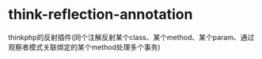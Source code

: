 # think-reflection-annotation
thinkphp的反射插件(同个注解反射某个class、某个method、某个param、通过观察者模式关联绑定的某个method处理多个事务)
